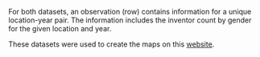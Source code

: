 For both datasets, an observation (row) contains information for a unique location-year pair.  The information includes the inventor count by gender for the given location and year.  


These datasets were used to create the maps on this [website](https://uva-bi-sdad.github.io/uspto_gender_analysis/). 
